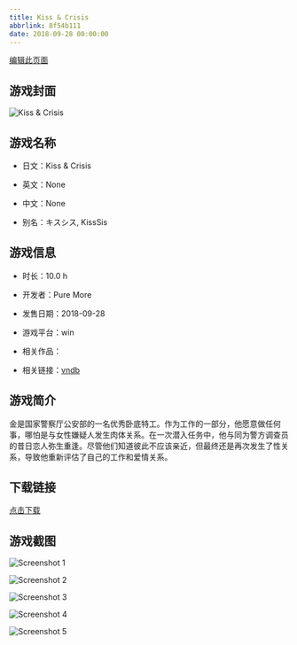 ```yaml
---
title: Kiss & Crisis
abbrlink: 8f54b111
date: 2018-09-28 00:00:00
---
```

[编辑此页面](https://github.com/ACG-3/ADV3-source/blob/main/source/_posts/Kiss%20%26%20Crisis.md)

## 游戏封面

![Kiss & Crisis](https://pan.timero.xyz/d/onedrive/img_lib_001/Kiss%20&%20Crisis_cover.avif)


## 游戏名称

- 日文：Kiss & Crisis
- 英文：None
- 中文：None

- 别名：キスシス, KissSis


## 游戏信息

- 时长：10.0 h
- 开发者：Pure More
- 发售日期：2018-09-28
- 游戏平台：win
- 相关作品：

- 相关链接：[vndb](https://vndb.org/v23258)


## 游戏简介

金是国家警察厅公安部的一名优秀卧底特工。作为工作的一部分，他愿意做任何事，哪怕是与女性嫌疑人发生肉体关系。在一次潜入任务中，他与同为警方调查员的昔日恋人弥生重逢。尽管他们知道彼此不应该亲近，但最终还是再次发生了性关系，导致他重新评估了自己的工作和爱情关系。




## 下载链接

[点击下载](https://pan.timero.xyz/onedrive/adv_lib_001/Kiss%20%26%20Crisis)


## 游戏截图


![Screenshot 1](https://pan.timero.xyz/d/onedrive/img_lib_001/Kiss%20&%20Crisis_Screenshot_1.avif)

![Screenshot 2](https://pan.timero.xyz/d/onedrive/img_lib_001/Kiss%20&%20Crisis_Screenshot_2.avif)

![Screenshot 3](https://pan.timero.xyz/d/onedrive/img_lib_001/Kiss%20&%20Crisis_Screenshot_3.avif)

![Screenshot 4](https://pan.timero.xyz/d/onedrive/img_lib_001/Kiss%20&%20Crisis_Screenshot_4.avif)

![Screenshot 5](https://pan.timero.xyz/d/onedrive/img_lib_001/Kiss%20&%20Crisis_Screenshot_5.avif)

